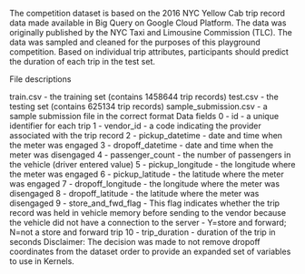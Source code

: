 The competition dataset is based on the 2016 NYC Yellow Cab trip record data made available in Big Query on Google Cloud Platform. The data was originally published by the NYC Taxi and Limousine Commission (TLC). The data was sampled and cleaned for the purposes of this playground competition. Based on individual trip attributes, participants should predict the duration of each trip in the test set.

File descriptions

train.csv - the training set (contains 1458644 trip records)
test.csv - the testing set (contains 625134 trip records)
sample_submission.csv - a sample submission file in the correct format
Data fields
0 - id - a unique identifier for each trip
1 - vendor_id - a code indicating the provider associated with the trip record
2 - pickup_datetime - date and time when the meter was engaged
3 - dropoff_datetime - date and time when the meter was disengaged
4 - passenger_count - the number of passengers in the vehicle (driver entered value)
5 - pickup_longitude - the longitude where the meter was engaged
6 - pickup_latitude - the latitude where the meter was engaged
7 - dropoff_longitude - the longitude where the meter was disengaged
8 - dropoff_latitude - the latitude where the meter was disengaged
9 - store_and_fwd_flag - This flag indicates whether the trip record was held in vehicle memory before sending to the vendor because the vehicle did not have a connection to the server - Y=store and forward; N=not a store and forward trip
10 - trip_duration - duration of the trip in seconds
Disclaimer: The decision was made to not remove dropoff coordinates from the dataset order to provide an expanded set of variables to use in Kernels.


